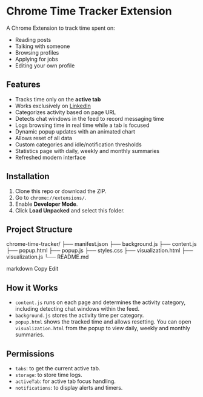 # Chrome Time Tracker Extension

A Chrome Extension to track time spent on:
- Reading posts
- Talking with someone
- Browsing profiles
- Applying for jobs
- Editing your own profile

## Features

- Tracks time only on the **active tab**
- Works exclusively on [LinkedIn](https://www.linkedin.com)
- Categorizes activity based on page URL
- Detects chat windows in the feed to record messaging time
- Logs browsing time in real time while a tab is focused
- Dynamic popup updates with an animated chart
- Allows reset of all data
- Custom categories and idle/notification thresholds
- Statistics page with daily, weekly and monthly summaries
- Refreshed modern interface

## Installation

1. Clone this repo or download the ZIP.
2. Go to `chrome://extensions/`.
3. Enable **Developer Mode**.
4. Click **Load Unpacked** and select this folder.

## Project Structure

chrome-time-tracker/
├── manifest.json
├── background.js
├── content.js
├── popup.html
├── popup.js
├── styles.css
├── visualization.html
├── visualization.js
└── README.md

markdown
Copy
Edit

## How it Works

- `content.js` runs on each page and determines the activity category, including detecting chat windows within the feed.
- `background.js` stores the activity time per category.
- `popup.html` shows the tracked time and allows resetting. You can open `visualization.html` from the popup to view daily, weekly and monthly summaries.

## Permissions

- `tabs`: to get the current active tab.
- `storage`: to store time logs.
- `activeTab`: for active tab focus handling.
- `notifications`: to display alerts and timers.